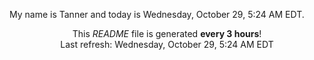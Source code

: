 My name is Tanner and today is Wednesday, October 29, 5:24 AM EDT.

<p align="center">This <i>README</i> file is generated <b>every 3 hours</b>!</br>Last refresh: Wednesday, October 29, 5:24 AM EDT<br /></p>
